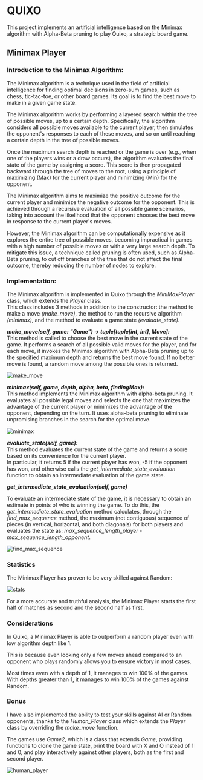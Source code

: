 # QUIXO

This project implements an artificial intelligence based on the Minimax algorithm with Alpha-Beta pruning to play Quixo, a strategic board game.

## Minimax Player

### Introduction to the Minimax Algorithm:

The Minimax algorithm is a technique used in the field of artificial intelligence for finding optimal decisions in zero-sum games, such as chess, tic-tac-toe, or other board games. Its goal is to find the best move to make in a given game state.

The Minimax algorithm works by performing a layered search within the tree of possible moves, up to a certain depth. Specifically, the algorithm considers all possible moves available to the current player, then simulates the opponent's responses to each of these moves, and so on until reaching a certain depth in the tree of possible moves.

Once the maximum search depth is reached or the game is over (e.g., when one of the players wins or a draw occurs), the algorithm evaluates the final state of the game by assigning a score. This score is then propagated backward through the tree of moves to the root, using a principle of maximizing (Max) for the current player and minimizing (Min) for the opponent.

The Minimax algorithm aims to maximize the positive outcome for the current player and minimize the negative outcome for the opponent. This is achieved through a recursive evaluation of all possible game scenarios, taking into account the likelihood that the opponent chooses the best move in response to the current player's moves.

However, the Minimax algorithm can be computationally expensive as it explores the entire tree of possible moves, becoming impractical in games with a high number of possible moves or with a very large search depth. To mitigate this issue, a technique called pruning is often used, such as Alpha-Beta pruning, to cut off branches of the tree that do not affect the final outcome, thereby reducing the number of nodes to explore.

### Implementation:

The Minimax algorithm is implemented in Quixo through the *MiniMaxPlayer* class, which extends the *Player* class.  
This class includes 3 methods in addition to the constructor: the method to make a move *(make_move)*, the method to run the recursive algorithm *(minimax)*, and the method to evaluate a game state *(evaluate_state)*.

***make_move(self, game: "Game") -> tuple[tuple[int, int], Move]:***  
This method is called to choose the best move in the current state of the game. It performs a search of all possible valid moves for the player, and for each move, it invokes the Minimax algorithm with Alpha-Beta pruning up to the specified maximum depth and returns the best move found. If no better move is found, a random move among the possible ones is returned.

![make_move](Screenshots/make_move.png)

***minimax(self, game, depth, alpha, beta, findingMax):***  
This method implements the Minimax algorithm with alpha-beta pruning. It evaluates all possible legal moves and selects the one that maximizes the advantage of the current player or minimizes the advantage of the opponent, depending on the turn. It uses alpha-beta pruning to eliminate unpromising branches in the search for the optimal move.

![minimax](Screenshots/minimax.png)

***evaluate_state(self, game):***  
This method evaluates the current state of the game and returns a score based on its convenience for the current player.  
In particular, it returns 5 if the current player has won, -5 if the opponent has won, and otherwise calls the *get_intermediate_state_evaluation* function to obtain an intermediate evaluation of the game state.

***get_intermediate_state_evaluation(self, game)***

To evaluate an intermediate state of the game, it is necessary to obtain an estimate in points of who is winning the game. To do this, the *get_intermediate_state_evaluation* method calculates, through the *find_max_sequence* method, the maximum (not contiguous) sequence of pieces (in vertical, horizontal, and both diagonals) for both players and evaluates the state as: *max_sequence_length_player - max_sequence_length_opponent*.

![find_max_sequence](Screenshots/find_max_sequence.png)

### Statistics

The Minimax Player has proven to be very skilled against Random:

![stats](Screenshots/stats.png)

For a more accurate and truthful analysis, the Minimax Player starts the first half of matches as second and the second half as first.

### Considerations

In Quixo, a Minimax Player is able to outperform a random player even with low algorithm depth like 1.

This is because even looking only a few moves ahead compared to an opponent who plays randomly allows you to ensure victory in most cases.

Most times even with a depth of 1, it manages to win 100% of the games. With depths greater than 1, it manages to win 100% of the games against Random.

### Bonus

I have also implemented the ability to test your skills against AI or Random opponents, thanks to the *Human_Player* class which extends the *Player* class by overriding the *make_move* function.

The games use *Game2*, which is a class that extends *Game*, providing functions to clone the game state, print the board with X and O instead of 1 and 0, and play interactively against other players, both as the first and second player.

![human_player](Screenshots/human_player.png)